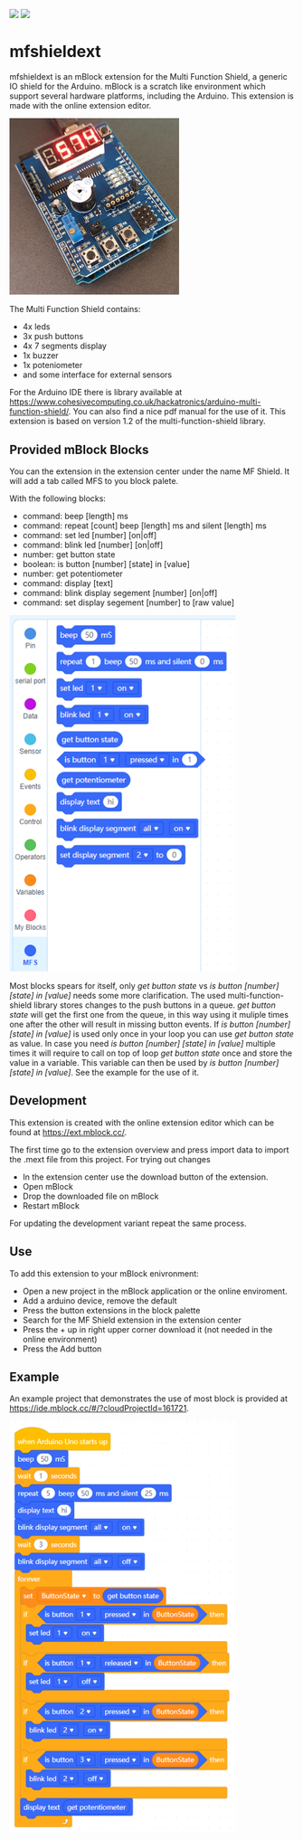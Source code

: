 <img src="https://img.shields.io/badge/mBlock-5.1-blue"> <img src="https://img.shields.io/badge/mfshieldext-0.0.2-blue">

# mfshieldext

mfshieldext is an mBlock extension for the Multi Function Shield, a generic IO shield for the Arduino. 
mBlock is a scratch like environment which support several hardware platforms, including the Arduino.
This extension is made with the online extension editor.

<img src="pictures/mfs.png" width="300">

The Multi Function Shield contains:
* 4x leds
* 3x push buttons
* 4x 7 segments display
* 1x buzzer
* 1x poteniometer
* and some interface for external sensors

For the Arduino IDE there is library available at https://www.cohesivecomputing.co.uk/hackatronics/arduino-multi-function-shield/.
You can also find a nice pdf manual for the use of it. This extension is based on version 1.2 of the multi-function-shield library.


## Provided mBlock Blocks
You can the extension in the extension center under the name MF Shield.
It will add a tab called MFS to you block palete.

With the following blocks:
* command: beep [length] ms
* command: repeat [count] beep [length] ms and silent [length] ms
* command: set led [number] [on|off]
* command: blink led [number] [on|off]
* number: get button state
* boolean: is button [number] [state] in [value]
* number: get potentiometer
* command: display [text]
* command: blink display segement [number] [on|off]
* command: set display segement [number] to [raw value]

<img src="pictures/mBlock-mfshield-blocks.png" width="400">

Most blocks spears for itself, only *get button state* vs *is button [number] [state] in [value]* needs some more clarification.
The used multi-function-shield library stores changes to the push buttons in a queue.
*get button state* will get the first one from the queue, in this way using it muliple times one after the other will result in missing button events. 
If *is button [number] [state] in [value]* is used only once in your loop you can use *get button state* as value. In case you need *is button [number] [state] in [value]* multiple times it will require to call on top of loop *get button state* once and store the value in a variable. This variable can then be used by *is button [number] [state] in [value]*.
See the example for the use of it.

## Development
This extension is created with the online extension editor which can be found at https://ext.mblock.cc/.

The first time go to the extension overview and press import data to import the .mext file from this project.
For trying out changes
* In the extension center use the download  button of the extension.
* Open mBlock
* Drop the downloaded file on mBlock
* Restart mBlock

For updating the development variant repeat the same process.

## Use

To add this extension to your mBlock enivronment:
* Open a new project in the mBlock application or the online enviroment.
* Add a arduino device, remove the default
* Press the button extensions in the block palette
* Search for the MF Shield  extension in the extension center
* Press the + up in right upper corner download it (not needed in the online environment)
* Press the Add button


## Example
An example project that demonstrates the use of most block is provided at https://ide.mblock.cc/#/?cloudProjectId=161721.

<img src="pictures/mBlock-example-flow.png" width="400">
